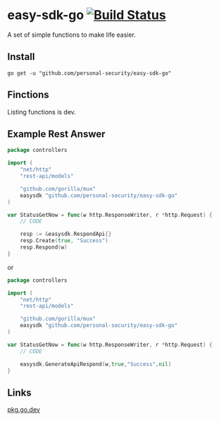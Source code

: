 # easy-sdk-go [![Build Status](https://travis-ci.com/personal-security/easy-sdk-go.svg?branch=main)](https://travis-ci.com/personal-security/easy-sdk-go)

A set of simple functions to make life easier.

## Install

`go get -u "github.com/personal-security/easy-sdk-go"`

## Finctions

Listing functions is dev.

## Example Rest Answer

```GO
package controllers

import (
	"net/http"
	"rest-api/models"

	"github.com/gorilla/mux"
	easysdk "github.com/personal-security/easy-sdk-go"
)

var StatusGetNow = func(w http.ResponseWriter, r *http.Request) {
    // CODE

	resp := &easysdk.RespondApi{}
	resp.Create(true, "Success")
	resp.Respond(w)
}
```

or

```GO
package controllers

import (
	"net/http"
	"rest-api/models"

	"github.com/gorilla/mux"
	easysdk "github.com/personal-security/easy-sdk-go"
)

var StatusGetNow = func(w http.ResponseWriter, r *http.Request) {
    // CODE

	easysdk.GenerateApiRespond(w,true,"Success",nil)
}
```

## Links

[pkg.go.dev](https://pkg.go.dev/github.com/personal-security/easy-sdk-go)
